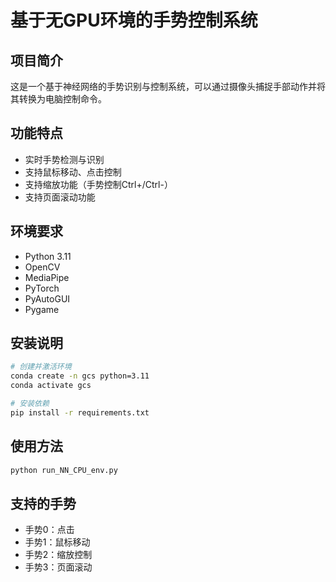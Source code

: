 # 基于无GPU环境的手势控制系统

## 项目简介
这是一个基于神经网络的手势识别与控制系统，可以通过摄像头捕捉手部动作并将其转换为电脑控制命令。

## 功能特点
- 实时手势检测与识别
- 支持鼠标移动、点击控制
- 支持缩放功能（手势控制Ctrl+/Ctrl-）
- 支持页面滚动功能

## 环境要求
- Python 3.11
- OpenCV
- MediaPipe
- PyTorch
- PyAutoGUI
- Pygame

## 安装说明
```bash
# 创建并激活环境
conda create -n gcs python=3.11
conda activate gcs

# 安装依赖
pip install -r requirements.txt
```

## 使用方法
```bash
python run_NN_CPU_env.py
```

## 支持的手势
- 手势0：点击
- 手势1：鼠标移动
- 手势2：缩放控制
- 手势3：页面滚动
